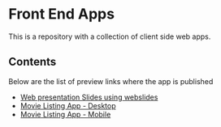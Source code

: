 # Front End Apps
This is a repository with a collection of client side web apps.

## Contents
Below are the list of preview links where the app is published
- [Web presentation Slides using webslides](https://infantajayvenus.github.io/front-end-apps/presentations/)
- [Movie Listing App - Desktop](https://infantajayvenus.github.io/front-end-apps/movie-listing-desktop/)
- [Movie Listing App - Mobile](https://infantajayvenus.github.io/front-end-apps/movie-listing-mobile/)
